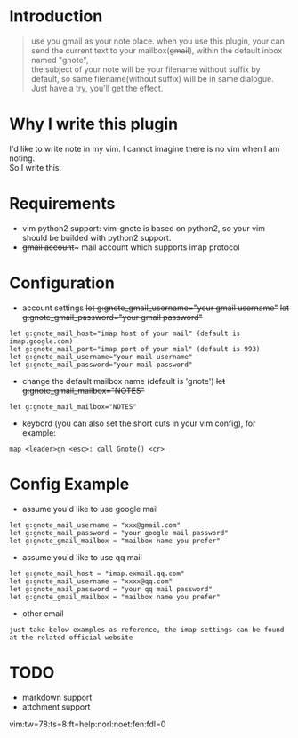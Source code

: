 Introduction
==============
>   use you gmail as your note place.
>   when you use this plugin, your can send the current text to your mailbox(~~gmail~~), within the default inbox named "gnote",    
the subject of your note will be your filename without suffix by default, so same filename(without suffix) will be in same dialogue. Just have a try, you'll get the effect.

Why I write this plugin
=======================
I'd like to write note in my vim. I cannot imagine there is no vim when I am noting.  
So I write this.
  
Requirements
===============
* vim python2 support: vim-gnote is based on python2, so your vim should be builded with python2 support.  
* ~~gmail account~~~ mail account which supports imap protocol
  
Configuration
===============
* account settings
~~let g:gnote_gmail_username="your gmail username"~~
~~let g:gnote_gmail_password="your gmail password"~~
```
let g:gnote_mail_host="imap host of your mail" (default is imap.google.com)
let g:gnote_mail_port="imap port of your mial" (default is 993)
let g:gnote_mail_username="your mail username"
let g:gnote_mail_password="your mail password"
```
  
* change the default mailbox name (default is 'gnote')
~~let g:gnote_gmail_mailbox="NOTES"~~
```
let g:gnote_mail_mailbox="NOTES"
```
  
* keybord (you can also set the short cuts in your vim config), for example:
```
map <leader>gn <esc>: call Gnote() <cr>
```

Config Example
==============
* assume you'd like to use google  mail
```
let g:gnote_mail_username = "xxx@gmail.com"
let g:gnote_mail_password = "your google mail password"
let g:gnote_gmail_mailbox = "mailbox name you prefer"
```
  
* assume you'd like to use qq mail
```
let g:gnote_mail_host = "imap.exmail.qq.com"
let g:gnote_mail_username = "xxxx@qq.com"
let g:gnote_mail_password = "your qq mail password"
let g:gnote_gmail_mailbox = "mailbox name you prefer"
```
  
* other email
```
just take below examples as reference, the imap settings can be found at the related official website
```

TODO
=======
* markdown support
* attchment support

vim:tw=78:ts=8:ft=help:norl:noet:fen:fdl=0

